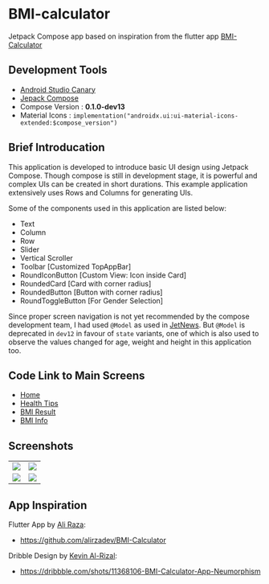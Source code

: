 # BMI-calculator
Jetpack Compose app based on inspiration from the flutter app [BMI-Calculator](https://github.com/alirzadev/BMI-Calculator)

## Development Tools
- [Android Studio Canary](https://developer.android.com/studio/preview)
- [Jepack Compose](https://developer.android.com/jetpack/compose)
- Compose Version : **0.1.0-dev13**
- Material Icons : `implementation("androidx.ui:ui-material-icons-extended:$compose_version")`

## Brief Introducation
This application is developed to introduce basic UI design using Jetpack Compose. Though compose is still in development stage, it is powerful and complex UIs can be created in short durations. This example application extensively uses Rows and Columns for generating UIs.

Some of the components used in this application are listed below:
- Text
- Column
- Row
- Slider
- Vertical Scroller
- Toolbar [Customized TopAppBar]
- RoundIconButton [Custom View: Icon inside Card]
- RoundedCard [Card with corner radius]
- RoundedButton [Button with corner radius]
- RoundToggleButton [For Gender Selection]

Since proper screen navigation is not yet recommended by the compose development team, I had used `@Model` as used in [JetNews](https://github.com/android/compose-samples/tree/master/JetNews). But `@Model` is deprecated in `dev12` in favour of `state` variants, one of which is also used to observe the values changed for age, weight and height in this application too.

## Code Link to Main Screens
- [Home](/app/src/main/java/com/github/sagar2093/bmicompose/ui/HomeScreen.kt)
- [Health Tips](/app/src/main/java/com/github/sagar2093/bmicompose/ui/TipsScreen.kt)
- [BMI Result](/app/src/main/java/com/github/sagar2093/bmicompose/ui/ResultScreen.kt)
- [BMI Info](/app/src/main/java/com/github/sagar2093/bmicompose/ui/TipsScreen.kt)

## Screenshots

<table>
 <tr>
    <td><img src="arts/Screenshot_home.png"</td>
    <td><img src="arts/Screenshot_tips.png"</td>
 </tr>
 <tr>
    <td><img src="arts/Screenshot_results.png"</td>
    <td><img src="arts/Screenshot_info.png"</td>
  </tr>
 </table>

 ## App Inspiration
Flutter App by [Ali Raza](https://github.com/alirzadev): 
- https://github.com/alirzadev/BMI-Calculator

Dribble Design by [Kevin Al-Rizal](https://dribbble.com/uiwithvin):
- https://dribbble.com/shots/11368106-BMI-Calculator-App-Neumorphism
